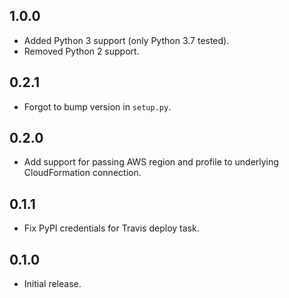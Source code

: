 ## 1.0.0

- Added Python 3 support (only Python 3.7 tested).
- Removed Python 2 support.

## 0.2.1

- Forgot to bump version in `setup.py`.

## 0.2.0

- Add support for passing AWS region and profile to underlying CloudFormation
  connection.

## 0.1.1

- Fix PyPI credentials for Travis deploy task.

## 0.1.0

- Initial release.
